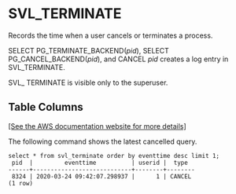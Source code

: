 # SVL\_TERMINATE<a name="r_SVL_TERMINATE"></a>

Records the time when a user cancels or terminates a process\.

SELECT PG\_TERMINATE\_BACKEND\(*pid*\), SELECT PG\_CANCEL\_BACKEND\(*pid*\), and CANCEL *pid* creates a log entry in SVL\_TERMINATE\. 

SVL\_ TERMINATE is visible only to the superuser\.

## Table Columns<a name="r_SVL_TERMINATE-table-rows"></a>

[\[See the AWS documentation website for more details\]](http://docs.aws.amazon.com/redshift/latest/dg/r_SVL_TERMINATE.html)

The following command shows the latest cancelled query\.

```
select * from svl_terminate order by eventtime desc limit 1;
 pid  |         eventtime          | userid |  type  
------+----------------------------+--------+--------
 8324 | 2020-03-24 09:42:07.298937 |      1 | CANCEL
(1 row)
```